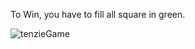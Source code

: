 To Win, you have to fill all square in green.

![tenzieGame](https://github.com/user-attachments/assets/237b25a0-a223-4ba8-bffb-d9fe9e7e9993)
